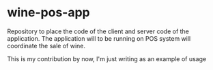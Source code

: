 # wine-pos-app
Repository to place the code of the client and server code of the application. The application will to be running on POS system will coordinate the sale of wine.

This is my contribution by now, I'm just writing as an example of usage